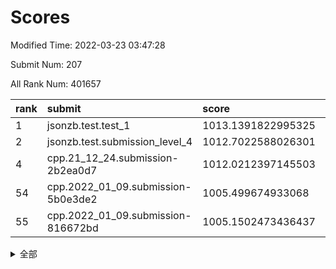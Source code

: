 # Scores

Modified Time: 2022-03-23 03:47:28

Submit Num: 207

All Rank Num: 401657

| rank |               submit               |       score        |       sigma        | pk_num |
| :--- | :--------------------------------- | :----------------- | :----------------- | :----- |
| 1    | jsonzb.test.test_1                 | 1013.1391822995325 | 0.8015966987147124 | 7755   |
| 2    | jsonzb.test.submission_level_4     | 1012.7022588026301 | 0.8164503088218015 | 7761   |
| 4    | cpp.21_12_24.submission-2b2ea0d7   | 1012.0212397145503 | 0.7849851302887613 | 7762   |
| 54   | cpp.2022_01_09.submission-5b0e3de2 | 1005.499674933068  | 0.7140173491874601 | 7765   |
| 55   | cpp.2022_01_09.submission-816672bd | 1005.1502473436437 | 0.7236413355928317 | 7763   |


<details>
<summary>全部</summary>

| rank |                 submit                 |       score        |       sigma        | pk_num |
| :--- | :------------------------------------- | :----------------- | :----------------- | :----- |
| 1    | jsonzb.test.test_1                     | 1013.1391822995325 | 0.8015966987147124 | 7755   |
| 2    | jsonzb.test.submission_level_4         | 1012.7022588026301 | 0.8164503088218015 | 7761   |
| 3    | gobigger.level_3.submission_level_3_40 | 1012.10911853356   | 0.8128506141188686 | 7764   |
| 4    | cpp.21_12_24.submission-2b2ea0d7       | 1012.0212397145503 | 0.7849851302887613 | 7762   |
| 5    | gobigger.level_3.submission_level_3_43 | 1011.4294805686259 | 0.7897627624601904 | 7761   |
| 6    | gobigger.level_3.submission_level_3_15 | 1011.3371239608903 | 0.7789978495558981 | 7759   |
| 7    | gobigger.level_3.submission_level_3_33 | 1011.3302877301105 | 0.7831478961683717 | 7758   |
| 8    | gobigger.level_3.submission_level_3_30 | 1011.1736567400852 | 0.7596009230744811 | 7765   |
| 9    | gobigger.level_3.submission_level_3_24 | 1010.9403257901768 | 0.7806794717223243 | 7760   |
| 10   | gobigger.level_3.submission_level_3_36 | 1010.9150941851645 | 0.7798315236643893 | 7763   |
| 11   | gobigger.level_3.submission_level_3_34 | 1010.8200263760771 | 0.7776518015555727 | 7761   |
| 12   | gobigger.level_3.submission_level_3_29 | 1010.695466453614  | 0.7529815265311409 | 7760   |
| 13   | gobigger.level_3.submission_level_3_48 | 1010.5717782973637 | 0.7619506144484739 | 7763   |
| 14   | gobigger.level_3.submission_level_3_47 | 1010.5686813204519 | 0.7645000075914253 | 7762   |
| 15   | gobigger.level_3.submission_level_3_39 | 1010.5056869034659 | 0.7689895170323077 | 7765   |
| 16   | gobigger.level_3.submission_level_3_26 | 1010.4138864741255 | 0.7670451849971385 | 7759   |
| 17   | gobigger.level_3.submission_level_3_9  | 1010.254991192856  | 0.7862362171297336 | 7762   |
| 18   | gobigger.level_3.submission_level_3_3  | 1010.2516354070907 | 0.7723801605548986 | 7760   |
| 19   | gobigger.level_3.submission_level_3_14 | 1010.1691474426149 | 0.7600308735604971 | 7757   |
| 20   | gobigger.level_3.submission_level_3_46 | 1010.1621722526162 | 0.7483786606093107 | 7761   |
| 21   | gobigger.level_3.submission_level_3_0  | 1010.1551697533382 | 0.7422314500610832 | 7760   |
| 22   | gobigger.level_3.submission_level_3_10 | 1010.1293586713317 | 0.757237788642307  | 7763   |
| 23   | gobigger.level_3.submission_level_3_16 | 1010.1018657759133 | 0.756708555188298  | 7759   |
| 24   | gobigger.level_3.submission_level_3_1  | 1010.0970625034513 | 0.7523401148354991 | 7761   |
| 25   | gobigger.level_3.submission_level_3_5  | 1010.0884832703358 | 0.7506002105908334 | 7768   |
| 26   | gobigger.level_3.submission_level_3_49 | 1010.0871608356452 | 0.742011035573621  | 7761   |
| 27   | gobigger.level_3.submission_level_3_4  | 1010.0777461242648 | 0.7642270195273235 | 7765   |
| 28   | gobigger.level_3.submission_level_3_44 | 1010.0766192308697 | 0.7718630351543009 | 7764   |
| 29   | gobigger.level_3.submission_level_3_25 | 1010.0615511087766 | 0.7494590962105648 | 7764   |
| 30   | gobigger.level_3.submission_level_3_11 | 1010.0536993196868 | 0.7693999881789239 | 7756   |
| 31   | gobigger.level_3.submission_level_3_2  | 1010.0234312439098 | 0.7722847705001491 | 7762   |
| 32   | gobigger.level_3.submission_level_3_42 | 1009.9817631936631 | 0.7678930334220435 | 7761   |
| 33   | gobigger.level_3.submission_level_3_37 | 1009.9294916068704 | 0.7443567006436591 | 7766   |
| 34   | gobigger.level_3.submission_level_3_27 | 1009.8919086361279 | 0.7396511841309293 | 7763   |
| 35   | gobigger.level_3.submission_level_3_19 | 1009.8576220031651 | 0.7605967476769112 | 7758   |
| 36   | gobigger.level_3.submission_level_3_6  | 1009.7045903548862 | 0.7815211378206378 | 7759   |
| 37   | gobigger.level_3.submission_level_3_31 | 1009.642221482072  | 0.7524296904547333 | 7765   |
| 38   | gobigger.level_3.submission_level_3_41 | 1009.6421586126648 | 0.7543190979016257 | 7760   |
| 39   | gobigger.level_3.submission_level_3_20 | 1009.5400687525201 | 0.7461833628862415 | 7757   |
| 40   | gobigger.level_3.submission_level_3_18 | 1009.423915094249  | 0.7568508842645715 | 7761   |
| 41   | gobigger.level_3.submission_level_3_45 | 1009.3948679435146 | 0.7468386857740488 | 7766   |
| 42   | gobigger.level_3.submission_level_3_22 | 1009.3169495289585 | 0.7496034806502678 | 7760   |
| 43   | gobigger.level_3.submission_level_3_32 | 1009.3118291848675 | 0.7632001464413046 | 7761   |
| 44   | gobigger.level_3.submission_level_3_13 | 1009.297552579861  | 0.7478692153455694 | 7761   |
| 45   | gobigger.level_3.submission_level_3_28 | 1009.2701250403745 | 0.738661122191657  | 7762   |
| 46   | gobigger.level_3.submission_level_3_23 | 1009.2688019928931 | 0.7433929479788813 | 7764   |
| 47   | gobigger.level_3.submission_level_3_38 | 1009.2536430985423 | 0.758204020198717  | 7759   |
| 48   | gobigger.level_3.submission_level_3_35 | 1009.2454328505527 | 0.7298147148669069 | 7761   |
| 49   | gobigger.level_3.submission_level_3_17 | 1009.1925931445497 | 0.736754385731772  | 7758   |
| 50   | gobigger.level_3.submission_level_3_8  | 1008.9952429185888 | 0.7420192768375247 | 7764   |
| 51   | gobigger.level_3.submission_level_3_21 | 1008.9310592646107 | 0.7524755520497333 | 7761   |
| 52   | gobigger.level_3.submission_level_3_7  | 1008.686389968212  | 0.744313859127648  | 7763   |
| 53   | gobigger.level_3.submission_level_3_12 | 1008.4345859075559 | 0.7433794191275755 | 7764   |
| 54   | cpp.2022_01_09.submission-5b0e3de2     | 1005.499674933068  | 0.7140173491874601 | 7765   |
| 55   | cpp.2022_01_09.submission-816672bd     | 1005.1502473436437 | 0.7236413355928317 | 7763   |
| 56   | gobigger.level_1.submission_level_1_12 | 1004.7427525727611 | 0.7317126993699425 | 7760   |
| 57   | gobigger.level_1.submission_level_1_42 | 1004.365087599737  | 0.7217310075716298 | 7760   |
| 58   | gobigger.level_1.submission_level_1_5  | 1004.2813568944082 | 0.7219816560729188 | 7766   |
| 59   | gobigger.level_1.submission_level_1_44 | 1004.2554058514542 | 0.7355041244144424 | 7763   |
| 60   | gobigger.level_1.submission_level_1_29 | 1004.2062404398616 | 0.7149689000555812 | 7764   |
| 61   | gobigger.level_1.submission_level_1_35 | 1004.021175031216  | 0.721062455100702  | 7764   |
| 62   | gobigger.level_1.submission_level_1_33 | 1003.9692306586675 | 0.7151941085364512 | 7763   |
| 63   | gobigger.level_1.submission_level_1_27 | 1003.9226332047793 | 0.7225475470308074 | 7763   |
| 64   | gobigger.level_1.submission_level_1_26 | 1003.9124122270146 | 0.7224949395049123 | 7758   |
| 65   | gobigger.level_1.submission_level_1_15 | 1003.9118986951632 | 0.7217070305823874 | 7762   |
| 66   | gobigger.level_1.submission_level_1_8  | 1003.8132476752879 | 0.7134077557232095 | 7761   |
| 67   | gobigger.level_1.submission_level_1_2  | 1003.8011796018717 | 0.7129310278266437 | 7761   |
| 68   | gobigger.level_1.submission_level_1_13 | 1003.6577187517005 | 0.7126512123261425 | 7762   |
| 69   | gobigger.level_1.submission_level_1_16 | 1003.6437760025522 | 0.7242904241650828 | 7762   |
| 70   | gobigger.level_1.submission_level_1_25 | 1003.6120365947329 | 0.7215666641683263 | 7766   |
| 71   | gobigger.level_1.submission_level_1_7  | 1003.5761624466772 | 0.7177994667859575 | 7755   |
| 72   | gobigger.level_1.submission_level_1_46 | 1003.5621265356763 | 0.7107287890647126 | 7757   |
| 73   | gobigger.level_1.submission_level_1_23 | 1003.5304559012119 | 0.7190047317711913 | 7762   |
| 74   | gobigger.level_1.submission_level_1_32 | 1003.5108000476479 | 0.7145198136185549 | 7761   |
| 75   | gobigger.level_1.submission_level_1_9  | 1003.4968976449725 | 0.701970516595355  | 7768   |
| 76   | gobigger.level_1.submission_level_1_19 | 1003.4896811728078 | 0.714127821371759  | 7761   |
| 77   | gobigger.level_1.submission_level_1_20 | 1003.4588530684794 | 0.7174176012637465 | 7757   |
| 78   | gobigger.level_1.submission_level_1_18 | 1003.4465316712882 | 0.7198386130593066 | 7763   |
| 79   | gobigger.level_1.submission_level_1_40 | 1003.4230844183287 | 0.7157638903218444 | 7759   |
| 80   | gobigger.level_1.submission_level_1_22 | 1003.410216642667  | 0.714976878382331  | 7761   |
| 81   | gobigger.level_1.submission_level_1_43 | 1003.3492037988378 | 0.7178687253250652 | 7758   |
| 82   | gobigger.level_1.submission_level_1_41 | 1003.2905829892561 | 0.7060099369831498 | 7754   |
| 83   | gobigger.level_1.submission_level_1_30 | 1003.1387788912998 | 0.7173565865348676 | 7760   |
| 84   | gobigger.level_1.submission_level_1_48 | 1003.1096478392661 | 0.7134637698807035 | 7761   |
| 85   | gobigger.level_1.submission_level_1_1  | 1003.0736819027325 | 0.725174878706562  | 7761   |
| 86   | gobigger.level_1.submission_level_1_28 | 1003.0530178034004 | 0.7141420265302943 | 7757   |
| 87   | gobigger.level_1.submission_level_1_38 | 1002.9622673720393 | 0.7307668748501847 | 7763   |
| 88   | gobigger.level_1.submission_level_1_36 | 1002.9279525797299 | 0.7116217012307785 | 7760   |
| 89   | gobigger.level_1.submission_level_1_3  | 1002.8866107129069 | 0.7120748855194582 | 7765   |
| 90   | gobigger.level_1.submission_level_1_17 | 1002.8463723598583 | 0.7197006928633559 | 7762   |
| 91   | gobigger.level_1.submission_level_1_34 | 1002.7672474614701 | 0.7066877684390281 | 7761   |
| 92   | gobigger.level_1.submission_level_1_47 | 1002.7590563003072 | 0.7183839746638078 | 7765   |
| 93   | gobigger.level_1.submission_level_1_6  | 1002.7309843455744 | 0.7040251471043049 | 7766   |
| 94   | gobigger.level_1.submission_level_1_21 | 1002.721289105869  | 0.7290814792803649 | 7762   |
| 95   | gobigger.level_1.submission_level_1_37 | 1002.7157498871697 | 0.7144954417973858 | 7765   |
| 96   | gobigger.level_1.submission_level_1_24 | 1002.6776773033343 | 0.7141310778520522 | 7761   |
| 97   | gobigger.level_1.submission_level_1_39 | 1002.5281251093809 | 0.704694419908964  | 7766   |
| 98   | gobigger.level_1.submission_level_1_45 | 1002.5216469001374 | 0.7103217874683698 | 7758   |
| 99   | gobigger.level_1.submission_level_1_0  | 1002.4974575165065 | 0.7137903988013882 | 7761   |
| 100  | gobigger.level_1.submission_level_1_14 | 1002.48013979889   | 0.7139514344478558 | 7762   |
| 101  | gobigger.level_1.submission_level_1_49 | 1002.2750169746687 | 0.707290510629592  | 7766   |
| 102  | gobigger.level_1.submission_level_1_4  | 1002.2337721294242 | 0.7165402408624848 | 7767   |
| 103  | gobigger.level_1.submission_level_1_10 | 1002.0334645844348 | 0.7166228834142355 | 7754   |
| 104  | gobigger.level_1.submission_level_1_11 | 1001.9729684337241 | 0.7103279449833536 | 7761   |
| 105  | gobigger.level_1.submission_level_1_31 | 1001.7790240394977 | 0.7113101222918179 | 7759   |
| 106  | gobigger.random.submission_random_2    | 997.3539484054085  | 0.7093273456218716 | 7763   |
| 107  | gobigger.random.submission_random_47   | 997.2401039541472  | 0.7064210973090387 | 7760   |
| 108  | gobigger.random.submission_random_44   | 997.0794160550205  | 0.7087054789625388 | 7759   |
| 109  | gobigger.random.submission_random_10   | 997.0551103949421  | 0.7252736137127729 | 7763   |
| 110  | gobigger.random.submission_random_1    | 996.9799402051807  | 0.6925477505135738 | 7762   |
| 111  | gobigger.random.submission_random_21   | 996.8037438497946  | 0.7080770366900845 | 7762   |
| 112  | gobigger.random.submission_random_4    | 996.7676572950618  | 0.7210105291394457 | 7761   |
| 113  | gobigger.random.submission_random_31   | 996.6973197767994  | 0.7065815494752068 | 7761   |
| 114  | gobigger.random.submission_random_41   | 996.6485910832082  | 0.7164133211004066 | 7757   |
| 115  | gobigger.random.submission_random_6    | 996.6189008129538  | 0.7173804081353942 | 7765   |
| 116  | gobigger.random.submission_random_19   | 996.6147076241738  | 0.7154327953316193 | 7766   |
| 117  | gobigger.random.submission_random_28   | 996.6075401510388  | 0.7085076831247512 | 7763   |
| 118  | gobigger.random.submission_random_15   | 996.5720261494015  | 0.7249706747411383 | 7764   |
| 119  | gobigger.random.submission_random_20   | 996.5157192409422  | 0.7093010599591356 | 7766   |
| 120  | gobigger.random.submission_random_32   | 996.4628030738055  | 0.7123639684348317 | 7761   |
| 121  | gobigger.random.submission_random_5    | 996.4411166283489  | 0.7137586839945959 | 7762   |
| 122  | gobigger.random.submission_random_45   | 996.4359937434123  | 0.7156280332382214 | 7760   |
| 123  | gobigger.random.submission_random_27   | 996.3776403903585  | 0.7147177593997442 | 7763   |
| 124  | gobigger.random.submission_random_49   | 996.3370499858273  | 0.7029186782057607 | 7764   |
| 125  | gobigger.random.submission_random_26   | 996.3258017541725  | 0.7105019644148343 | 7762   |
| 126  | gobigger.random.submission_random_38   | 996.2836084912267  | 0.7098269404529498 | 7763   |
| 127  | gobigger.random.submission_random_12   | 996.1959054271222  | 0.7262947298090147 | 7765   |
| 128  | gobigger.random.submission_random_24   | 996.171440035859   | 0.7168031162186436 | 7761   |
| 129  | gobigger.random.submission_random_3    | 996.0923643047981  | 0.7119977696740688 | 7757   |
| 130  | gobigger.random.submission_random_43   | 996.0923335658424  | 0.6986832984366123 | 7755   |
| 131  | gobigger.random.submission_random_40   | 996.080637573535   | 0.7157146918162461 | 7760   |
| 132  | gobigger.random.submission_random_48   | 996.0707739973672  | 0.7265041571663063 | 7761   |
| 133  | gobigger.random.submission_random_8    | 996.0034107418962  | 0.7130781512010307 | 7758   |
| 134  | gobigger.random.submission_random_35   | 995.9745917433718  | 0.711607337979117  | 7760   |
| 135  | gobigger.random.submission_random_16   | 995.9657103083617  | 0.7142902935734122 | 7761   |
| 136  | gobigger.random.submission_random_13   | 995.9625704879201  | 0.7240515731302889 | 7763   |
| 137  | gobigger.random.submission_random_29   | 995.9479045566193  | 0.7079312709944497 | 7761   |
| 138  | gobigger.random.submission_random_18   | 995.9162031516196  | 0.7212809355499468 | 7758   |
| 139  | gobigger.random.submission_random_39   | 995.9054893273665  | 0.7096341805174508 | 7760   |
| 140  | gobigger.random.submission_random_7    | 995.8922942977047  | 0.719869278987108  | 7760   |
| 141  | gobigger.random.submission_random_14   | 995.8824357319438  | 0.7231787448479859 | 7758   |
| 142  | gobigger.random.submission_random_17   | 995.8205833974057  | 0.7161778706685561 | 7763   |
| 143  | gobigger.random.submission_random_33   | 995.7701547641431  | 0.7030297908885045 | 7756   |
| 144  | gobigger.random.submission_random_22   | 995.7477033414923  | 0.7114840450073164 | 7757   |
| 145  | gobigger.random.submission_random_25   | 995.7424200925109  | 0.7074197926356525 | 7751   |
| 146  | gobigger.random.submission_random_11   | 995.6422462265057  | 0.720135752405076  | 7764   |
| 147  | gobigger.random.submission_random_42   | 995.5747538288665  | 0.7198140879651596 | 7764   |
| 148  | gobigger.random.submission_random_9    | 995.5666941474523  | 0.6978575618868468 | 7764   |
| 149  | gobigger.random.submission_random_0    | 995.3489866645031  | 0.70989731016367   | 7759   |
| 150  | gobigger.random.submission_random_36   | 995.2837816260964  | 0.7104942037608557 | 7765   |
| 151  | gobigger.random.submission_random_23   | 995.0791780385159  | 0.7173039841234996 | 7762   |
| 152  | gobigger.random.submission_random_37   | 994.9340474786189  | 0.715293095502127  | 7762   |
| 153  | gobigger.random.submission_random_46   | 994.8168562612203  | 0.7155983992433611 | 7763   |
| 154  | gobigger.random.submission_random_30   | 994.8008863893734  | 0.7247326033734317 | 7763   |
| 155  | gobigger.random.submission_random_34   | 994.6949649683858  | 0.728324135260092  | 7761   |
| 156  | gobigger.level_2.submission_level_2_2  | 993.8291191111238  | 0.7353805894475363 | 7756   |
| 157  | gobigger.level_2.submission_level_2_3  | 993.5325710612988  | 0.7305731360674063 | 7765   |
| 158  | gobigger.level_2.submission_level_2_7  | 993.447401344593   | 0.7281931559643581 | 7754   |
| 159  | gobigger.level_2.submission_level_2_44 | 993.4310040160509  | 0.7252069339814435 | 7764   |
| 160  | gobigger.level_2.submission_level_2_13 | 993.3925587976406  | 0.7202398886227414 | 7766   |
| 161  | gobigger.level_2.submission_level_2_37 | 993.3350675369325  | 0.7293660927675768 | 7766   |
| 162  | gobigger.level_2.submission_level_2_19 | 993.3195705132607  | 0.7293460450339005 | 7759   |
| 163  | gobigger.level_2.submission_level_2_15 | 993.2335787924836  | 0.73389002613348   | 7762   |
| 164  | gobigger.level_2.submission_level_2_23 | 993.1647152167515  | 0.7373893255875574 | 7756   |
| 165  | gobigger.level_2.submission_level_2_33 | 993.1471588890562  | 0.7373973612554231 | 7759   |
| 166  | gobigger.level_2.submission_level_2_41 | 993.1115428205077  | 0.7371959296580084 | 7761   |
| 167  | gobigger.level_2.submission_level_2_0  | 992.9373101182742  | 0.7344395165024971 | 7760   |
| 168  | gobigger.level_2.submission_level_2_18 | 992.6252758551846  | 0.745800071648658  | 7761   |
| 169  | gobigger.level_2.submission_level_2_39 | 992.5224101306451  | 0.7451045534838562 | 7763   |
| 170  | gobigger.level_2.submission_level_2_49 | 992.4924168476391  | 0.7440967567708201 | 7758   |
| 171  | gobigger.level_2.submission_level_2_32 | 992.4663608124786  | 0.7562426883472569 | 7763   |
| 172  | gobigger.level_2.submission_level_2_35 | 992.4504985230308  | 0.7339922421043988 | 7762   |
| 173  | gobigger.level_2.submission_level_2_16 | 992.4258706169443  | 0.7454775150585998 | 7766   |
| 174  | gobigger.level_2.submission_level_2_26 | 992.374134229319   | 0.7401451496889174 | 7765   |
| 175  | gobigger.level_2.submission_level_2_45 | 992.3169574675021  | 0.7354989303445723 | 7759   |
| 176  | gobigger.level_2.submission_level_2_1  | 992.3104320688345  | 0.7402039092535938 | 7759   |
| 177  | gobigger.level_2.submission_level_2_12 | 992.1788505777878  | 0.74392254072039   | 7765   |
| 178  | gobigger.level_2.submission_level_2_21 | 992.1777922649343  | 0.7366949170621242 | 7767   |
| 179  | gobigger.level_2.submission_level_2_36 | 991.9897550663427  | 0.7629681100559754 | 7761   |
| 180  | gobigger.level_2.submission_level_2_38 | 991.954713492382   | 0.7367321690457135 | 7765   |
| 181  | gobigger.level_2.submission_level_2_48 | 991.9244591207679  | 0.7268687998985354 | 7764   |
| 182  | gobigger.level_2.submission_level_2_20 | 991.9137221244339  | 0.7510498165231712 | 7759   |
| 183  | gobigger.level_2.submission_level_2_10 | 991.8206675547876  | 0.740143202279338  | 7759   |
| 184  | gobigger.level_2.submission_level_2_17 | 991.7923223485727  | 0.7465341533475577 | 7767   |
| 185  | gobigger.level_2.submission_level_2_14 | 991.7768849207447  | 0.7607364865205856 | 7764   |
| 186  | gobigger.level_2.submission_level_2_46 | 991.6707531291065  | 0.7488702095105912 | 7763   |
| 187  | gobigger.level_2.submission_level_2_4  | 991.6670720544383  | 0.7366150135283986 | 7760   |
| 188  | gobigger.level_2.submission_level_2_47 | 991.6288413377779  | 0.7322811143907527 | 7764   |
| 189  | gobigger.level_2.submission_level_2_11 | 991.5232973612427  | 0.7599443428393875 | 7757   |
| 190  | gobigger.level_2.submission_level_2_25 | 991.4594802085496  | 0.7448147421646187 | 7760   |
| 191  | gobigger.level_2.submission_level_2_9  | 991.4347561051328  | 0.7413760037904884 | 7762   |
| 192  | gobigger.level_2.submission_level_2_29 | 991.3751154493547  | 0.7641508286575915 | 7763   |
| 193  | gobigger.level_2.submission_level_2_24 | 991.3381638518422  | 0.7468464804843253 | 7759   |
| 194  | gobigger.level_2.submission_level_2_42 | 991.183417395143   | 0.7567346524581839 | 7759   |
| 195  | gobigger.level_2.submission_level_2_5  | 991.1540130085052  | 0.746562621333169  | 7768   |
| 196  | gobigger.level_2.submission_level_2_34 | 991.1458789415112  | 0.7364202414225033 | 7760   |
| 197  | gobigger.level_2.submission_level_2_22 | 991.0566774739539  | 0.7613497410691666 | 7763   |
| 198  | gobigger.level_2.submission_level_2_40 | 991.0346274493775  | 0.7582384983244993 | 7762   |
| 199  | gobigger.level_2.submission_level_2_31 | 990.947776466363   | 0.7482297357311611 | 7766   |
| 200  | gobigger.level_2.submission_level_2_8  | 990.7785518000658  | 0.7638326735772711 | 7765   |
| 201  | gobigger.level_2.submission_level_2_43 | 990.5643479385258  | 0.7714846937162092 | 7762   |
| 202  | gobigger.level_2.submission_level_2_30 | 990.5613506746245  | 0.7390806289885521 | 7763   |
| 203  | gobigger.level_2.submission_level_2_27 | 990.3170286644565  | 0.76662807150212   | 7760   |
| 204  | gobigger.level_2.submission_level_2_6  | 990.2594251970957  | 0.7546280863900371 | 7755   |
| 205  | gobigger.level_2.submission_level_2_28 | 989.5409261098664  | 0.8012498915674773 | 7763   |
| 206  | gobigger.none.submission_none_0        | 979.2326016069856  | 1.2225279801428157 | 7765   |
| 207  | gobigger.none.submission_none_1        | 975.8421804530293  | 1.4634652716872607 | 7761   |

</details>